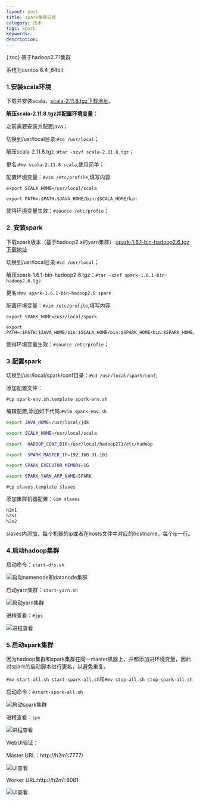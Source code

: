 ```yaml
---
layout: post
title: spark集群安装
category: 技术
tags: Spark
keywords: 
description: 
---
```

 
{:toc}
基于hadoop2.7.1集群

系统为centos 6.4 ,64bit

### 1.安装scala环境

下载并安装scala，[scala-2.11.8.tgz下载地址](http://downloads.lightbend.com/scala/2.11.8/scala-2.11.8.tgz)。

**解压scala-2.11.8.tgz并配置环境变量：**

之前需要安装并配置java；

切换到/usr/local目录:`#cd /usr/local`；

解压scala-2.11.8.tgz :`#tar -xzvf scala-2.11.8.tgz`；

更名:`#mv scala-2.11.8 scala`,使用简单；

配置环境变量：`#vim /etc/profile`,填写内容

```vim
export SCALA_HOME=/usr/local/scala

export PATH=:$PATH:$JAVA_HOME/bin:$SCALA_HOME/bin
```

使得环境变量生效：`#source /etc/profie`；

### 2. 安装spark

下载spark版本（基于hadoop2.x的yarn集群）:[spark-1.6.1-bin-hadoop2.6.tgz下载地址](http://www.apache.org/dyn/closer.lua/spark/spark-1.6.1/spark-1.6.1-bin-hadoop2.6.tgz)

切换到/usr/local目录:`#cd /usr/local`；

解压spark-1.6.1-bin-hadoop2.6.tgz：`#tar -xzvf spark-1.6.1-bin-hadoop2.6.tgz`

更名:`#mv spark-1.6.1-bin-hadoop2.6 spark`

配置环境变量：`#vim /etc/profile`,填写内容

```vim
export SPARK_HOME=/usr/local/spark

export PATH=:$PATH:$JAVA_HOME/bin:$SCALA_HOME/bin:$SPARK_HOME/bin:$SPARK_HOME/sbin
```

使得环境变量生效：`#source /etc/profie`；

### 3.配置spark

切换到/usr/local/spark/conf目录：`#cd /usr/local/spark/conf`;

添加配置文件：

`#cp spark-env.sh.template spark-env.sh`

编辑配置,添加如下代码:`#vim spark-env.sh`

```bash
export JAVA_HOME=/usr/local/jdk

export SCALA_HOME=/usr/local/scala

export  HADOOP_CONF_DIR=/usr/local/hadoop271/etc/hadoop

export  SPARK_MASTER_IP=192.168.31.101

export SPARK_EXECUTOR_MEMORY=1G

export SPARK_YARN_APP_NAME=SPARK
```

`#cp slaves.template slaves`

添加集群机器配置：`vim slaves`

```bash
h2m1
h2s1
h2s2
```

slaves内添加，每个机器的ip或者在hosts文件中对应的hostname，每个ip一行。

### 4.启动hadoop集群

启动命令：`start-dfs.sh`

![启动namenode和datanode集群](/public/img/posts/hadoop/spark-start-setup-1.png)

启动yarn集群：`start-yarn.sh`

![启动yarn集群](/public/img/posts/hadoop/spark-start-setup-2.png)

进程查看：`#jps`

![进程查看](/public/img/posts/hadoop/spark-start-setup-3.png)

### 5.启动spark集群

因为hadoop集群和spark集群在同一master机器上，并都添加进环境变量，因此对spark的启动脚本进行更名，以避免重复。

`#mv start-all.sh start-spark-all.sh`和`#mv stop-all.sh stop-spark-all.sh`

启动命令：`#start-spark-all.sh`

![启动spark集群](/public/img/posts/hadoop/spark-start-setup-4.png)

进程查看：`jps`

![进程查看](/public/img/posts/hadoop/spark-start-setup-5.png)

WebUI验证：

Master URL：http://h2m1:7777/

![UI查看](/public/img/posts/hadoop/spark-start-setup-6.png)

Worker URL:http://h2m1:8081

![UI查看](/public/img/posts/hadoop/spark-start-setup-7.png)





